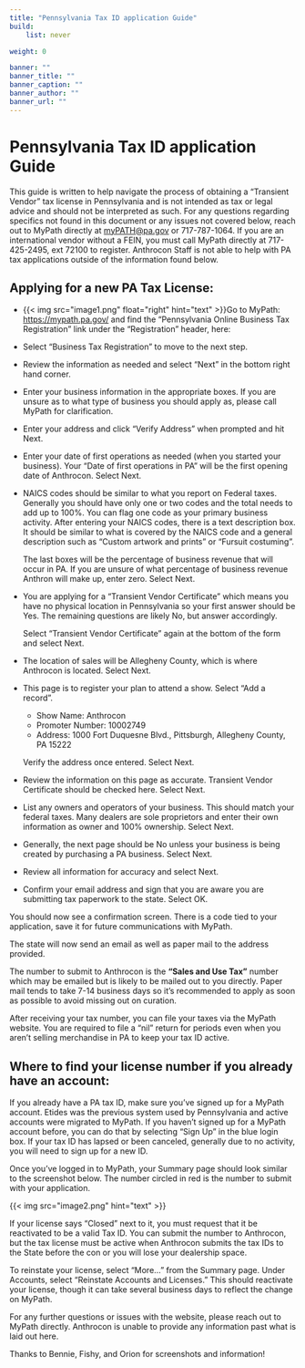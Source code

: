 ```yaml
---
title: "Pennsylvania Tax ID application Guide"
build:
    list: never

weight: 0

banner: ""
banner_title: ""
banner_caption: ""
banner_author: ""
banner_url: ""
---
```


# Pennsylvania Tax ID application Guide

This guide is written to help navigate the process of obtaining a “Transient Vendor” tax license in Pennsylvania and is not intended as tax or legal advice and should not be interpreted as such. For any questions regarding specifics not found in this document or any issues not covered below, reach out to MyPath directly at <myPATH@pa.gov> or 717-787-1064. If you are an international vendor without a FEIN, you must call MyPath directly at 717-425-2495, ext 72100 to register. Anthrocon Staff is not able to help with PA tax applications outside of the information found below.

## Applying for a new PA Tax License:

- {{< img src="image1.png" float="right" hint="text" >}}Go to MyPath: <https://mypath.pa.gov/> and find the “Pennsylvania Online Business Tax Registration” link under the “Registration” header, here:
- Select “Business Tax Registration” to move to the next step.
- Review the information as needed and select “Next” in the bottom right hand corner.
- Enter your business information in the appropriate boxes. If you are unsure as to what type of business you should apply as, please call MyPath for clarification.
- Enter your address and click “Verify Address” when prompted and hit Next.
- Enter your date of first operations as needed (when you started your business). Your “Date of first operations in PA” will be the first opening date of Anthrocon. Select Next.
- NAICS codes should be similar to what you report on Federal taxes. Generally you should have only one or two codes and the total needs to add up to 100%. You can flag one code as your primary business activity. After entering your NAICS codes, there is a text description box. It should be similar to what is covered by the NAICS code and a general description such as “Custom artwork and prints” or “Fursuit costuming”.

  The last boxes will be the percentage of business revenue that will occur in PA. If you are unsure of what percentage of business revenue Anthron will make up, enter zero. Select Next.
- You are applying for a “Transient Vendor Certificate” which means you have no physical location in Pennsylvania so your first answer should be Yes. The remaining questions are likely No, but answer accordingly.

  Select “Transient Vendor Certificate” again at the bottom of the form and select Next.
- The location of sales will be Allegheny County, which is where Anthrocon is located. Select Next.
- This page is to register your plan to attend a show. Select “Add a record”.
  - Show Name: Anthrocon
  - Promoter Number: 10002749
  - Address: 1000 Fort Duquesne Blvd., Pittsburgh, Allegheny County, PA 15222

  Verify the address once entered. Select Next.
- Review the information on this page as accurate. Transient Vendor Certificate should be checked here. Select Next.
- List any owners and operators of your business. This should match your federal taxes. Many dealers are sole proprietors and enter their own information as owner and 100% ownership. Select Next.
- Generally, the next page should be No unless your business is being created by purchasing a PA business. Select Next.
- Review all information for accuracy and select Next.
- Confirm your email address and sign that you are aware you are submitting tax paperwork to the state. Select OK.

You should now see a confirmation screen. There is a code tied to your application, save it for future communications with MyPath.

The state will now send an email as well as paper mail to the address provided.

The number to submit to Anthrocon is the **“Sales and Use Tax”** number which may be emailed but is likely to be mailed out to you directly. Paper mail tends to take 7-14 business days so it’s recommended to apply as soon as possible to avoid missing out on curation.

After receiving your tax number, you can file your taxes via the MyPath website. You are required to file a “nil” return for periods even when you aren’t selling merchandise in PA to keep your tax ID active.

## Where to find your license number if you already have an account:

If you already have a PA tax ID, make sure you’ve signed up for a MyPath account. Etides was the previous system used by Pennsylvania and active accounts were migrated to MyPath. If you haven’t signed up for a MyPath account before, you can do that by selecting “Sign Up” in the blue login box. If your tax ID has lapsed or been canceled, generally due to no activity, you will need to sign up for a new ID.

Once you’ve logged in to MyPath, your Summary page should look similar to the screenshot below. The number circled in red is the number to submit with your application.

{{< img src="image2.png" hint="text" >}}

If your license says “Closed” next to it, you must request that it be reactivated to be a valid Tax ID. You can submit the number to Anthrocon, but the tax license must be active when Anthrocon submits the tax IDs to the State before the con or you will lose your dealership space.

To reinstate your license, select “More…” from the Summary page. Under Accounts, select “Reinstate Accounts and Licenses.” This should reactivate your license, though it can take several business days to reflect the change on MyPath.

For any further questions or issues with the website, please reach out to MyPath directly. Anthrocon is unable to provide any information past what is laid out here.

Thanks to Bennie, Fishy, and Orion for screenshots and information!
